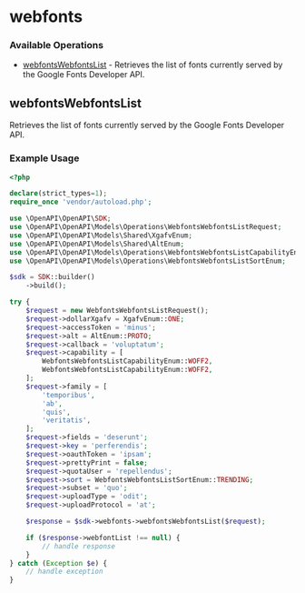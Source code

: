 # webfonts

### Available Operations

* [webfontsWebfontsList](#webfontswebfontslist) - Retrieves the list of fonts currently served by the Google Fonts Developer API.

## webfontsWebfontsList

Retrieves the list of fonts currently served by the Google Fonts Developer API.

### Example Usage

```php
<?php

declare(strict_types=1);
require_once 'vendor/autoload.php';

use \OpenAPI\OpenAPI\SDK;
use \OpenAPI\OpenAPI\Models\Operations\WebfontsWebfontsListRequest;
use \OpenAPI\OpenAPI\Models\Shared\XgafvEnum;
use \OpenAPI\OpenAPI\Models\Shared\AltEnum;
use \OpenAPI\OpenAPI\Models\Operations\WebfontsWebfontsListCapabilityEnum;
use \OpenAPI\OpenAPI\Models\Operations\WebfontsWebfontsListSortEnum;

$sdk = SDK::builder()
    ->build();

try {
    $request = new WebfontsWebfontsListRequest();
    $request->dollarXgafv = XgafvEnum::ONE;
    $request->accessToken = 'minus';
    $request->alt = AltEnum::PROTO;
    $request->callback = 'voluptatum';
    $request->capability = [
        WebfontsWebfontsListCapabilityEnum::WOFF2,
        WebfontsWebfontsListCapabilityEnum::WOFF2,
    ];
    $request->family = [
        'temporibus',
        'ab',
        'quis',
        'veritatis',
    ];
    $request->fields = 'deserunt';
    $request->key = 'perferendis';
    $request->oauthToken = 'ipsam';
    $request->prettyPrint = false;
    $request->quotaUser = 'repellendus';
    $request->sort = WebfontsWebfontsListSortEnum::TRENDING;
    $request->subset = 'quo';
    $request->uploadType = 'odit';
    $request->uploadProtocol = 'at';

    $response = $sdk->webfonts->webfontsWebfontsList($request);

    if ($response->webfontList !== null) {
        // handle response
    }
} catch (Exception $e) {
    // handle exception
}
```
